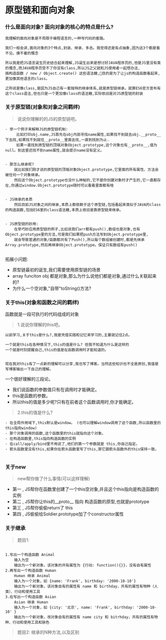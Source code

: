 # 原型链和面向对象

### 什么是面向对象? 面向对象的核心的特点是什么?
```
我理解的面向对象是不局限于编程语言的,一种写代码的套路。

我们一般会讲,面向对象的3个特点,封装、继承、多态。我觉得还是有点抽象,因为这3个都是看不见。摸不着的慨念

所以我是把JS语言诞生历史结合起来理解,JS诞生出来是想讨好JAVA程序员的,但是JS里没有类的慨念,而JAVA程序员受不了你没有class,所以JS之父就和JS使用者一起想办法,
搞构造函数 / new / Object.create() 这些语法糖,🙆目的是为了让js的构造函数看起来,更加像其他语言的class。

之所说是像class,是因为JS自己有一套独特的继承体系,就是原型链继承。就算ES6官方宣布有这个class语法,但也只是一个更加像class的语法糖,实际依旧是对JS原型链的封装
```

### 关于原型链(对象和对象之间羁绊)
> 说说你理解的的JS的原型链吧。

```
- 举一个例子来解释JS的原型链机制:
     比如打印obj.name,JS首先在obj内部寻找name属性,如果找不到就去obj.__proto__下去找,如果找不到就往__proto__里面去找,一直到找到为止.
     如果一直找到原型链的顶端对象Object.prototype,这个对象也有__proto__,值为null。到这里还找不到name属性,就会提示name没有定义。


- 那怎么继承呢?
    就比如我们刚才说的原型链的顶端对象Object.prototype,它里面的所有属性、方法会被任何一个对象继承。
    然后这个Object.prototype也没什么神秘的,它不是你创建对象时才产生的,它一直都存在,你通过window.Object.prototype随时可以看看里面都有啥

    
- JS继承的本质
    然后目前JS对象之间的继承,本质上都依赖于这个原型链,包括看起来类似于JAVA的class的构造函数,包括ES6里的class语法糖,本质上依旧是靠原型链来继承。


- JS原型链的妙用:
    在举巧妙应用原型链的例子,比如说我们arr都有push(),数组也是对象,也有Object.prototype里的方法,可是我们如果把push方法写到Object.prototype里,
    就会导致普通的对象/函数都共有了Push(),所以每个数组被创建时,都是先继承Array.prototype,然后再继承Object.prototype。保证只有数组有push()


````

拓展小问题:
- 原型链最初的诞生,我们需要使用原型链的场景
- array funciton obj 都是对象,那么为什么说他们都是对象,通过什么关联起来的?
- 为什么一个空对象,"自带"toString()方法?


### 关于this(对象和函数之间的羁绊)
 
 函数就是一段可执行的代码组成的对象
 
> 1.说说你理解的this吧。
 
 ```
 以前学习,关于this是什么?,我是凭借实践和记忆来学习的,主要就记住2点。
 
 一个就是this在各种情况下,this的值是什么? 但我不知道为什么是这样的
 一个就是时刻提醒自己,this的值是在函数调用时才能知道的。
 
 
 现在我对this有了一点新的理解可以分享,我也写了博客。当然这些知识也不全是原创,我值是写博客输出一下自己的理解。

 ```
 一个很好理解的三段论。
 
 - 我们说函数的参数值只有在调用时才能确定。
 - this是函数的参数。
 - 所以this的值是多少呢?只有在前者这个函数调用时,你才能确定。
 
 
> 2.this的值是什么?

```
- 在全局作用域下,this默认是window。 (也可以理解window调用了这个函数,所以函数里的this指向window)
- 那个对象调用的函数,这个函数里的this就指向这个对象。
- 在构造函数里,this指向构造函数的实例
- 在call/apply/bind里不用说了,他们的第一个参数就是 this,你自己指定。
- 箭头函数里没有this,如果你在箭头函数里写了this,那它跟箭头函数外的this保持一致。


```

### 关于new 

> new帮你做了什么事情(可以这样理解)

- 第一 , JS帮你在函数里创建了一个this空对象,并且这个this指向是构造函数的实例
- 第二 , JS帮你让this的__proto__ 指向 构造函数的原型,也就是prototype
- 第三 , JS帮你偷偷return了 this
- 第四 , JS偷偷给Soldier.prototype加了个constructor属性



### 关于继承


> 题目1:
```

1.写出一个构造函数 Animal
    输入为空
    输出为一个新对象，该对象的共有属性为 {行动: function(){}}，没有自有属性
2.再写出一个构造函数 Human
    Human 继承 Animal
    输入为一个对象，如 {name: 'Frank', birthday: '2000-10-10'}
    输出为一个新对象，该对象自有的属性有 name 和 birthday，共有的属性有物种（人类）、行动和使用工具
3.在写出一个构造函数 Asian
    Asian 继承 Human
    输入为一个对象，如 {city: '北京', name: 'Frank', birthday: '2000-10-10' }
    输出为一个新对象，改对象自有的属性有 name city 和 bitrhday，共有的属性有物种、行动和使用工具和肤色

```

> 题目2: 继承的N种方法,以及区别
